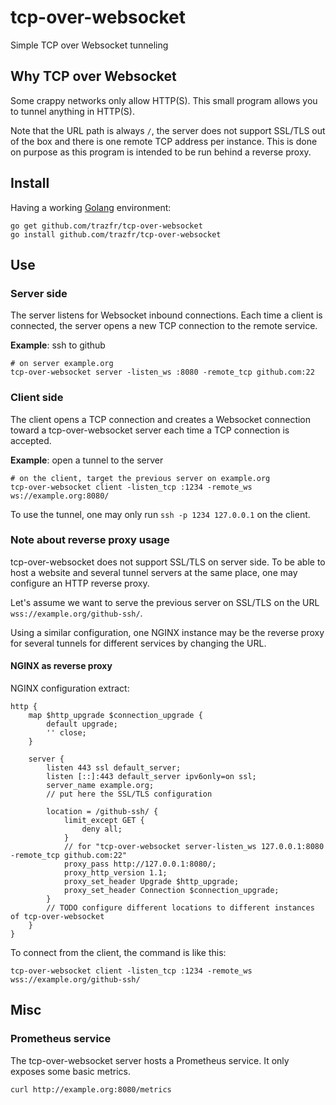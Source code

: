 # tcp-over-websocket
Simple TCP over Websocket tunneling

## Why TCP over Websocket
Some crappy networks only allow HTTP(S). This small program allows you to tunnel
anything in HTTP(S).

Note that the URL path is always `/`, the server does not support SSL/TLS out of
the box and there is one remote TCP address per instance. This is done on
purpose as this program is intended to be run behind a reverse proxy.

## Install
Having a working [Golang](https://golang.org/) environment:
```
go get github.com/trazfr/tcp-over-websocket
go install github.com/trazfr/tcp-over-websocket
```

## Use

### Server side
The server listens for Websocket inbound connections. Each time a client is
connected, the server opens a new TCP connection to the remote service.

**Example**: ssh to github
```
# on server example.org
tcp-over-websocket server -listen_ws :8080 -remote_tcp github.com:22
```

### Client side
The client opens a TCP connection and creates a Websocket connection toward a
tcp-over-websocket server each time a TCP connection is accepted.

**Example**: open a tunnel to the server
```
# on the client, target the previous server on example.org
tcp-over-websocket client -listen_tcp :1234 -remote_ws ws://example.org:8080/
```

To use the tunnel, one may only run `ssh -p 1234 127.0.0.1` on the client.

### Note about reverse proxy usage
tcp-over-websocket does not support SSL/TLS on server side. To be able to host
a website and several tunnel servers at the same place, one may configure an
HTTP reverse proxy.

Let's assume we want to serve the previous server on SSL/TLS on the URL
`wss://example.org/github-ssh/`.

Using a similar configuration, one NGINX instance may be the reverse proxy for
several tunnels for different services by changing the URL.

#### NGINX as reverse proxy
NGINX configuration extract:
```
http {
    map $http_upgrade $connection_upgrade {
        default upgrade;
        '' close;
    }

    server {
        listen 443 ssl default_server;
        listen [::]:443 default_server ipv6only=on ssl;
        server_name example.org;
        // put here the SSL/TLS configuration

        location = /github-ssh/ {
            limit_except GET {
                deny all;
            }
            // for "tcp-over-websocket server-listen_ws 127.0.0.1:8080 -remote_tcp github.com:22"
            proxy_pass http://127.0.0.1:8080/;
            proxy_http_version 1.1;
            proxy_set_header Upgrade $http_upgrade;
            proxy_set_header Connection $connection_upgrade;
        }
        // TODO configure different locations to different instances of tcp-over-websocket
    }
}
```

To connect from the client, the command is like this:
```
tcp-over-websocket client -listen_tcp :1234 -remote_ws wss://example.org/github-ssh/
```

## Misc

### Prometheus service
The tcp-over-websocket server hosts a Prometheus service. It only exposes some
basic metrics.
```
curl http://example.org:8080/metrics
```
